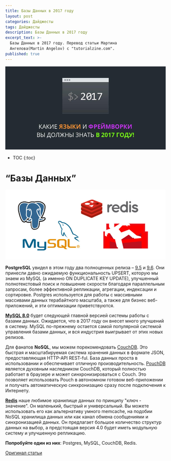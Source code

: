 ```yaml
---
title: Базы Данных в 2017 году
layout: post
categories: Дайджесты
tags: Дайджесты
description: Базы Данных в 2017 году
excerpt_text: >-
  Базы Данных в 2017 году. Перевод статьи Мартина
  Ангелова(Martin Angelov) с "tutorialzine.com".
published: true
---
```


![Какие языки и фреймворки вы должны знать в 2017 году](/images/post/digest/04-2017/the-languages-and-frameworks-you-should-learn-in-2017.png)

* TOC
{:toc}

# “Базы Данных”

![Какие языки и фреймворки вы должны знать в 2017 году](/images/post/digest/04-2017/the-languages-and-frameworks-you-should-learn-in-2017-databases.jpg)

**PostgreSQL** увидел в этом году два полноценных релиза – [9.5](https://wiki.postgresql.org/wiki/What%27s_new_in_PostgreSQL_9.5) и [9.6](https://www.postgresql.org/about/news/1703/). Они принесли давно ожидаемую функциональность UPSERT, которую мы знаем из MySQL (а именно ON DUPLICATE KEY UPDATE), улучшенный полнотекстовый поиск и повышение скорости благодаря параллельным запросам, более эффективной репликации, агрегации, индексации и сортировке. Postgres используется для работы с массивными массивами данных терабайтного масштаба, а также для бизнес веб-приложений, и эти оптимизации приветствуются.

[**MySQL 8.0**](http://mysqlserverteam.com/the-mysql-8-0-0-milestone-release-is-available/) будет следующей главной версией системы работы с базами данных. Ожидается, что в 2017 году он внесет много улучшений в систему. MySQL по-прежнему остается самой популярной системой управления базами данных, и вся индустрия выигрывает от этих новых релизов.

Для фанатов **NoSQL**, мы можем порекомендовать [CouchDB](http://couchdb.apache.org/). Это быстрая и масштабируемая система хранения данных в формате JSON, предоставляющая HTTP-API REST-ful. База данных проста в использовании и обеспечивает отличную производительность. [PouchDB](https://pouchdb.com/) является духовным наследником CouchDB, который полностью работает в браузере и может синхронизироваться с Couch. Это позволяет использовать Pouch в автономном готовом веб-приложении и получать автоматическую синхронизацию сразу после подключения к Интернету.

[**Redis**](https://redis.io/) наше любимое хранилище данных по принципу "ключ - значение". Он маленький, быстрый и универсальный. Вы можете использовать его как альтернативу умного memcache, на подобии NoSQL хранилища данных или как канал обмена сообщениями и синхронизацией данных. Он предлагает большое количество структур данных на выбор, а предстоящая версия 4.0 будет иметь модульную систему и улучшенную репликацию.

**Попробуйте один из них**: Postgres, MySQL, CouchDB, Redis.


[Оригинал статьи](http://tutorialzine.com/2016/12/the-languages-frameworks-tools-you-should-learn-in-2017/)
